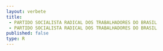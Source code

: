 ```yaml
---
layout: verbete
title:
 - PARTIDO SOCIALISTA RADICAL DOS TRABALHADORES DO BRASIL
 - PARTIDO SOCIALISTA RADICAL DOS TRABALHADORES DO BRASIL
published: false
type: R
---
```


